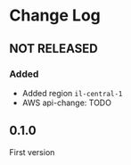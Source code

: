 # Change Log

## NOT RELEASED

### Added

- Added region `il-central-1`
- AWS api-change: TODO

## 0.1.0

First version
